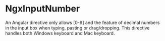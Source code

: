 # NgxInputNumber

An Angular directive only allows [0-9] and the feature of decimal numbers in the input box when typing, pasting or drag/dropping. This directive handles both Windows keyboard and Mac keyboard.
